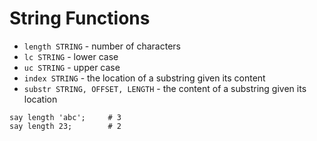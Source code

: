 # String Functions

* `length STRING`                 - number of characters
* `lc STRING`                     - lower case
* `uc STRING`                     - upper case
* `index STRING`                  - the location of a substring given its content
* `substr STRING, OFFSET, LENGTH` -  the content of a substring given its location

```
say length 'abc';     # 3
say length 23;        # 2
```



